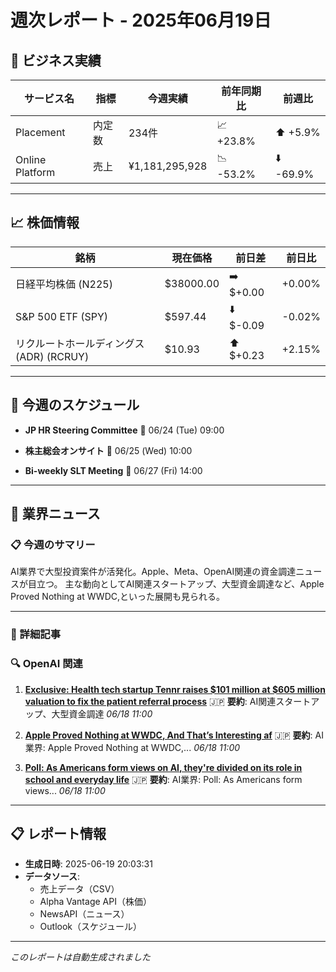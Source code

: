 # 週次レポート - 2025年06月19日

## 💼 ビジネス実績

| サービス名 | 指標 | 今週実績 | 前年同期比 | 前週比 |
|------------|------|----------|------------|--------|
| Placement | 内定数 | 234件 | 📈 +23.8% | ⬆️ +5.9% |
| Online Platform | 売上 | ¥1,181,295,928 | 📉 -53.2% | ⬇️ -69.9% |

---

## 📈 株価情報

| 銘柄 | 現在価格 | 前日差 | 前日比 |
|------|----------|--------|--------|
| 日経平均株価 (N225) | $38000.00 | ➡️ $+0.00 | +0.00% |
| S&P 500 ETF (SPY) | $597.44 | ⬇️ $-0.09 | -0.02% |
| リクルートホールディングス (ADR) (RCRUY) | $10.93 | ⬆️ $+0.23 | +2.15% |

---

## 📅 今週のスケジュール

- **JP HR Steering Committee**
  📅 06/24 (Tue) 09:00

- **株主総会オンサイト**
  📅 06/25 (Wed) 10:00

- **Bi-weekly SLT Meeting**
  📅 06/27 (Fri) 14:00



---

## 📰 業界ニュース

### 📋 今週のサマリー

AI業界で大型投資案件が活発化。Apple、Meta、OpenAI関連の資金調達ニュースが目立つ。 主な動向としてAI関連スタートアップ、大型資金調達など、Apple Proved Nothing at WWDC,といった展開も見られる。

---

### 📄 詳細記事


### 🔍 OpenAI 関連

1. **[Exclusive: Health tech startup Tennr raises $101 million at $605 million valuation to fix the patient referral process](https://fortune.com/2025/06/18/tennr-health-tech-ai-patient-referral-ivp-a16z-lightspeed-iconiq-series-c/)**
   🇯🇵 **要約**: AI関連スタートアップ、大型資金調達
   *06/18 11:00*

2. **[Apple Proved Nothing at WWDC, And That’s Interesting af](https://brooksreview.net/2025/06/apple-proved-nothing-at-wwdc-and-thats-interesting-af/)**
   🇯🇵 **要約**: AI業界: Apple Proved Nothing at WWDC,...
   *06/18 11:00*

3. **[Poll: As Americans form views on AI, they're divided on its role in school and everyday life](https://www.nbcnews.com/politics/nbc-news-polls/poll-americans-form-views-ai-divided-role-school-everyday-life-rcna212782)**
   🇯🇵 **要約**: AI業界: Poll: As Americans form views...
   *06/18 11:00*



---

## 📋 レポート情報

- **生成日時**: 2025-06-19 20:03:31
- **データソース**: 
  - 売上データ（CSV）
  - Alpha Vantage API（株価）
  - NewsAPI（ニュース）
  - Outlook（スケジュール）

---

*このレポートは自動生成されました*
